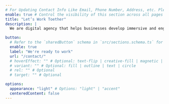 ```yaml
---
# For Updating Contact Info Like Email, Phone Number, Address, etc. Please update in `src/config/config.toml` `settings.contactInfo` table
enable: true # Control the visibility of this section across all pages where it is used
title: "Let’s Work Toether"
description: |
  We are digital agency that helps businesses develop immersive and engaging user experiences

button:
  # Refer to the `sharedButton` schema in `src/sections.schema.ts` for all available configuration options (e.g., enable, label, url, hoverEffect, variant, icon, tag, rel, class, target, etc.)
  enable: true
  label: "We're ready to work"
  url: "/contact/"
  # hoverEffect: "" # Optional: text-flip | creative-fill | magnetic | magnetic-text-flip
  # variant: "" # Optional: fill | outline | text | circle
  # rel: "" # Optional
  # target: "" # Optional

options:
  appearance: "light" # Options: "light" | "accent"
  centeredContent: false
---
```

